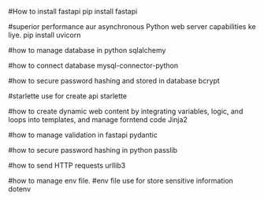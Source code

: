 #How to install fastapi
pip install fastapi

#superior performance aur asynchronous Python web server capabilities ke liye.
pip install uvicorn 

#how to manage database in python
sqlalchemy

#how to connect database 
mysql-connector-python

#how to secure password hashing and stored in database 
bcrypt

#starlette use for create api
starlette

#how to create dynamic web content by integrating variables, logic, and loops into templates, and manage forntend code 
Jinja2

#how to manage validation in fastapi 
pydantic 

#how to secure password hashing in python
passlib

#how to send HTTP requests 
urllib3 

#how to manage env file.
#env file use for store sensitive information
dotenv
